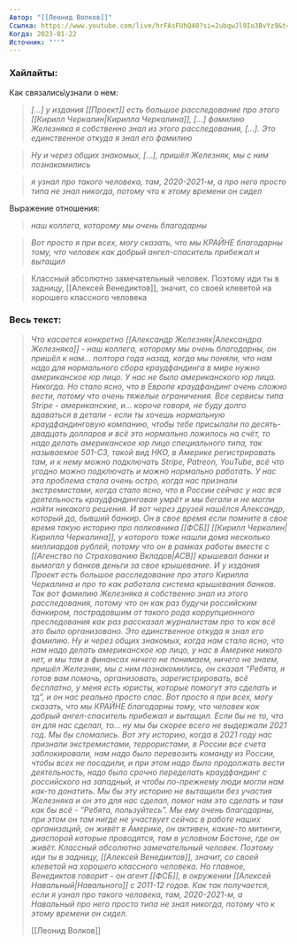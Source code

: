 ```yaml
---
Автор: "[[Леонид Волков]]"
Ссылка: https://www.youtube.com/live/hrFAsFUhQ40?si=2ubqwJl9Io3BvYz9&t=4657
Когда: 2023-01-22
Источник: "''"
---
```

### Хайлайты:

Как связались\узнали о нем:
> *[…] у издания [[Проект]] есть большое расследование про этого [[Кирилл Черкалин|Кирилла Черкалина]], […] фамилию Железняка я собственно знал из этого расследования, […]. Это единственное откуда я знал его фамилию*

> *Ну и через общих знакомых, […], пришёл Железняк, мы с ним познакомились*

> *я узнал про такого человека, там, 2020-2021-м, а  про него просто типа не знал никогда, потому что к этому времени он сидел*

Выражение отношения:
> *наш коллега, которому мы очень благодарны*

> *Вот просто я при всех, могу сказать, что мы КРАЙНЕ благодарны тому, что человек как добрый ангел-спаситель прибежал и вытащил*

> Классный абсолютно замечательный человек. Поэтому иди ты в задницу, [[Алексей Венедиктов]], значит, со своей клеветой на хорошего классного человека

### Весь текст:
> *Что касается конкретно [[Александр Железняк|Александра Железняка]] - наш коллега, которому мы очень благодарны, он пришёл к нам… полтора года назад, когда мы поняли, что нам надо для нормального сбора краудфандинга в мире нужно американское юр лицо. У нас не было американского юр лица. Никогда. Но стало ясно, что в Европе краудфандинг очень сложно вести, потому что очень тяжелые ограничения. Все сервисы типа Stripe - американские, и… короче говоря, не буду долго вдаваться в детали - если ты хочешь нормальную краудфандинговую компанию, чтобы тебе присылали по десять-двадцать долларов и всё это нормально ложилось на счёт, то надо делать американское юр лицо специального типа, так называемое 501-C3, такой вид НКО, в Америке регистрировать там, и к нему можно подключать Stripe, Patreon, YouTube, всё что угодно можно подключать и можно нормально работать. У нас эта проблема стала очень остро, когда нас признали экстремистами, когда стало ясно, что в России сейчас у нас вся деятельность краудфандинговая умрёт и мы бегали и не могли найти никакого решения. И вот через друзей нашёлся Александр, который да, бывший банкир. Он в свое время если помните в свое время такую историю про полковника [[ФСБ]] [[Кирилл Черкалин|Кирилла Черкалина]], у которого тоже нашли дома несколько миллиардов рублей, потому что он в рамках работы вместе с [[Агенство по Страхованию Вкладов|АСВ]] крышевал банки и вымогал у банков деньги за свое крышевание. И у издания Проект есть большое расследование про этого Кирилла Черкалина и про то как работала система крышевания банков. Так вот фамилию Железняка я собственно знал из этого расследования, потому что он как раз будучи российским банкиром, пострадавшим от такого рода коррупционного преследования как раз рассказал журналистам про то как всё это было организовано. Это единственное откуда я знал его фамилию. Ну и через общих знакомых, когда нам стало ясно, что нам надо делать американское юр лицо, у нас в Америке никого нет, и мы там в финансах ничего не понимаем, ничего не знаем, пришёл Железняк, мы с ним познакомились, он сказал “Ребята, я готов вам помочь, организовать, зарегистрировать, всё бесплатно, у меня есть юристы, которые помогут это сделать и тд”, и он нас реально просто спас. Вот просто я при всех, могу сказать, что мы КРАЙНЕ благодарны тому, что человек как добрый ангел-спаситель прибежал и вытащил. Если бы не то, что он для нас сделал, то… ну мы бы скорее всего не выдержали 2021 год. Мы бы сломались. Вот эту историю, когда в 2021 году нас признали экстремистами, террористами, в России все счета заблокировали, нам надо было перевозить команду из России, чтобы всех не посадили, и при этом надо было продолжать вести деятельность, надо было срочно переделать краудфандинг с российского на западный, и чтобы по-прежнему люди могли нам как-то донатить. Мы бы эту историю не вытащили без участия Железняка и он это для нас сделал, помог нам это сделать и там как бы всё - “Ребята, пользуйтесь”. Мы ему очень благодарны, при этом он там нигде не участвует сейчас в работе наших организаций, он живёт в Америке, он активен, какие-то митинги, диаспорой которые проводятся, там в условном Бостоне, где он живёт. Классный абсолютно замечательный человек. Поэтому иди ты в задницу, [[Алексей Венедиктов]], значит, со своей клеветой на хорошего классного человека. Но главное, Венедиктов говорит - он агент [[ФСБ]], в окружении [[Алексей Навальный|Навального]] с 2011-12 годов. Как так получается, если я узнал про такого человека, там, 2020-2021-м, а Навальный про него просто типа не знал никогда, потому что к этому времени он сидел.*
> 
> [[Леонид Волков]]

